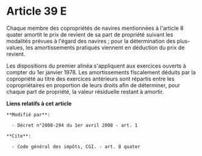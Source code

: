 # Article 39 E

Chaque membre des copropriétés de navires mentionnées à l'article 8 quater amortit le prix de revient de sa part de propriété
suivant les modalités prévues à l'égard des navires ; pour la détermination des plus-values, les amortissements pratiqués
viennent en déduction du prix de revient. 

Les dispositions du premier alinéa s'appliquent aux exercices ouverts à compter du 1er janvier 1978. Les amortissements
fiscalement déduits par la copropriété au titre des exercices antérieurs sont répartis entre les copropriétaires en
proportion de leurs droits afin de déterminer, pour chaque part de propriété, la valeur résiduelle restant à amortir.

**Liens relatifs à cet article**

	**Modifié par**:

	  - Décret n°2008-294 du 1er avril 2008 - art. 1

	**Cite**:

	  - Code général des impôts, CGI. - art. 8 quater
